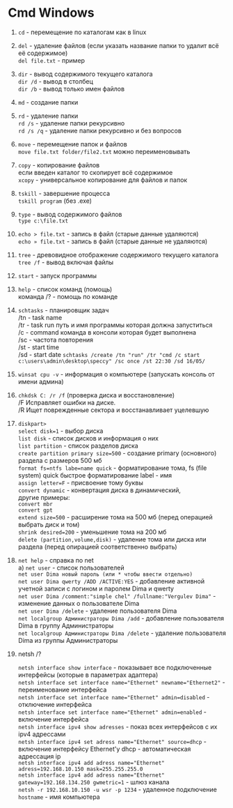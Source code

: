 # Cmd Windows
1. `cd` - перемещение по каталогам как в linux 

2. `del` - удаление файлов (если указать название папки то удалит всё её содержимое) <br>
`del file.txt` - пример 

3. `dir` - вывод содержимого текущего каталога <br>
`dir /d` - вывод в столбец <br>
`dir /b` - вывод только имен файлов <br>

4. `md` - создание папки <br>

5. `rd` - удаление папки <br>
`rd /s` - удаление папки рекурсивно <br>
`rd /s /q` - удаление папки рекурсивно и без вопросов <br>

6. `move` - перемещение папок и файлов <br>
`move file.txt folder/file2.txt` можно переименовывать 

7. `copy` - копирование файлов <br>
если введен каталог то скопирует всё содержимое <br>
`xcopy` - универсальное копирование для файлов и папок 

8. `tskill` - завершение процесса <br>
`tskill program` (без .exe) 

9. `type` - вывод содержимого файлов <br>
`type c:\file.txt` 

10. `echo > file.txt` - запись в файл (старые данные удаляются) <br>
`echo » file.txt` - запись в файл (старые данные не удаляются) 

11. `tree` - древовидное отображение содержимого текущего каталога <br>
`tree /f` - вывод включая файлы 

12. `start` - запуск программы 

13. `help` - список команд (помощь) <br>
команда /? - помощь по команде 

14. `schtasks` - планировщик задач <br>
    /tn - task name<br>
    /tr - task run путь и имя программы которая должна запуститься<br>
    /c - command команда в консоли которая будет выполнена<br>
    /sc - частота повторения<br>
    /st - start time<br>
    /sd - start date
`schtasks /create /tn "run" /tr "cmd /c start c:\users\admin\desktop\speccy" /sc once /st 22:30 /sd 16/05/`

15. `winsat cpu -v` - информация о компьютере (запускать консоль от имени админа)

16. `chkdsk C: /r /f` (проверка диска и восстановление)<br>
      /F                  Исправляет ошибки на диске.<br>
      /R                  Ищет поврежденные сектора и восстанавливает уцелевшую

17. `diskpart>`<br>
    `select disk=1` - выбор диска<br>
    `list disk` - список дисков и информация о них<br>
    `list partition` - список разделов диска<br>
    `create partition primary size=500` - создание primary (основного) раздела с размеров 500 мб<br>
    `format fs=ntfs labe=name quick` - форматирование тома, fs (file system) quick быстрое форматирование label - имя<br>
    `assign letter=F` - присвоение тому буквы<br>
    `convert dynamic` - конвертация диска в динамический,<br>
       другие примеры:<br>
       `convert mbr`<br>
       `convert gpt`<br>
    `extend size=500` - расширение тома на 500 мб (перед операцией выбрать диск и том)<br>
    `shrink desired=200` - уменьшение тома на 200 мб<br>
    `delete (partition,volume,disk)` - удаление тома или диска или раздела (перед опирацией соответственно выбрать)

18. `net help` - справка по net<br>
    a) `net user` - список пользователей<br>
       `net user Dima новый пароль (или * чтобы ввести отдельно)`<br>
       `net user Dima qwerty /ADD /ACTIVE:YES` - добавление активной учетной записи с логином и паролем Dima и qwerty<br>
       `net user Dima /comment:"simple chel" /fullname:"Vergulev Dima"` - изменение данных о пользователе Dima<br>
       `net user Dima /delete` - удаление пользователя Dima<br>
       `net localgroup Администраторы Dima /add` - добавление пользователя Dima в группу Администраторы<br>
       `net localgroup Администраторы Dima /delete` - удаление пользователя Dima из группы Администраторы

19. netsh /?

    `netsh interface show interface` - показывает все подключенные интерфейсы (которые в параметрах адаптера)<br>
    `netsh interface set interface name="Ethernet" newname="Ethernet2"` - переименование интерфейса<br>
    `netsh interface set interface name="Ethernet" admin=disabled` - отключение интерфейса<br>
    `netsh interface set interface name="Ethernet" admin=enabled` - включение интерфейса<br>
    `netsh interface ipv4 show adresses` - показ всех интерфейсов с их ipv4 адрессами<br>
    `netsh interface ipv4 set adress name="Ethernet" source=dhcp` - включение интерфейсy Ethernet'y dhcp - автоматическая адрессация ip<br>
    `netsh interface ipv4 add adress name="Ethernet" adress=192.168.10.150 mask=255.255.255.0`<br>
    `netsh interface ipv4 add adress name="Ethernet" gateway=192.168.134.250 gwmetric=1` - шлюз канала<br>
    `netsh -r 192.168.10.150 -u wsr -p 1234` - удаленное подключение
    `hostname` - имя компьютера
